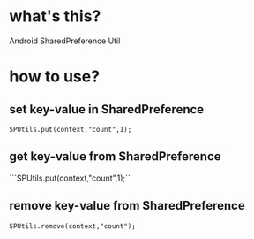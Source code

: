 # what's this?

Android SharedPreference Util

# how to use?

## set key-value in SharedPreference

```SPUtils.put(context,"count",1);```

## get key-value from SharedPreference

```SPUtils.put(context,"count",1);``

## remove key-value from SharedPreference

```SPUtils.remove(context,"count");```



